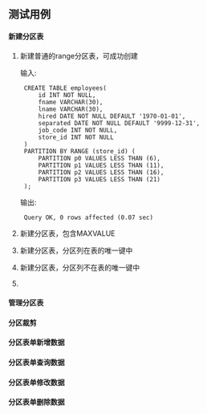 ## 测试用例

#### 新建分区表
1. 新建普通的range分区表，可成功创建

    输入:

        CREATE TABLE employees(
            id INT NOT NULL,
            fname VARCHAR(30),
            lname VARCHAR(30),
            hired DATE NOT NULL DEFAULT '1970-01-01',
            separated DATE NOT NULL DEFAULT '9999-12-31',
            job_code INT NOT NULL,
            store_id INT NOT NULL
        ) 
        PARTITION BY RANGE (store_id) (
            PARTITION p0 VALUES LESS THAN (6),
            PARTITION p1 VALUES LESS THAN (11),
            PARTITION p2 VALUES LESS THAN (16),
            PARTITION p3 VALUES LESS THAN (21)
        );
    输出:

        Query OK, 0 rows affected (0.07 sec)

2. 新建分区表，包含MAXVALUE
3. 新建分区表，分区列在表的唯一键中
4. 新建分区表，分区列不在表的唯一键中
5. 

#### 管理分区表

#### 分区裁剪

#### 分区表单新增数据
#### 分区表单查询数据
#### 分区表单修改数据
#### 分区表单删除数据
